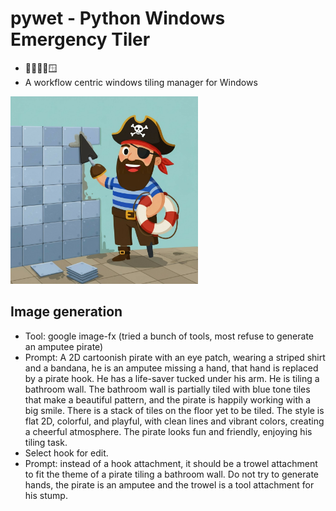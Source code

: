 # pywet - Python Windows Emergency Tiler 

- 🏴‍☠️⚓🛟🪟
- A workflow centric windows tiling manager for Windows

<img src="./assets/logo.jpg" alt="drawing" width="300"/>

## Image generation


- Tool: google image-fx (tried a bunch of tools, most refuse to generate an amputee pirate)
- Prompt: A 2D cartoonish pirate with an eye patch, wearing a striped shirt and a bandana, he is an amputee missing a hand, that hand is replaced by a pirate hook. He has a life-saver tucked under his arm. He is tiling a bathroom wall. The bathroom wall is partially tiled with blue tone tiles that make a beautiful pattern, and the pirate is happily working with a big smile. There is a stack of tiles on the floor yet to be tiled. The style is flat 2D, colorful, and playful, with clean lines and vibrant colors, creating a cheerful atmosphere. The pirate looks fun and friendly, enjoying his tiling task.
- Select hook for edit.
- Prompt: instead of a hook attachment, it should be a trowel attachment to fit the theme of a pirate tiling a bathroom wall. Do not try to generate hands, the pirate is an amputee and the trowel is a tool attachment for his stump.